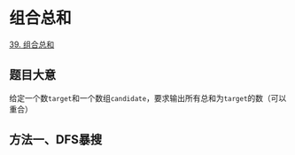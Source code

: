 # 组合总和

[39. 组合总和](https://leetcode.cn/problems/combination-sum/description/)

## 题目大意
给定一个数`target`和一个数组`candidate`，要求输出所有总和为`target`的数（可以重合）

## 方法一、DFS暴搜
